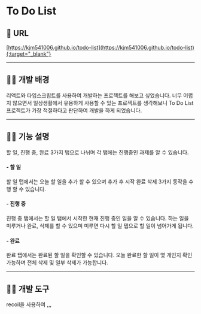 # To Do List

## 🔗 URL

[https://kjm541006.github.io/todo-list](https://kjm541006.github.io/todo-list){:target="_blank"}

---

## 🧑‍💻 개발 배경

리액트와 타입스크립트를 사용하여 개발하는 프로젝트를 해보고 싶었습니다. 너무 어렵지 않으면서 일상생활에서 유용하게 사용할 수 있는 프로젝트를 생각해보니 To Do List 프로젝트가 가장 적절하다고 판단하여 개발을 하게 되었습니다.

---

## 🧑‍💻 기능 설명

할 일, 진행 중, 완료 3가지 탭으로 나뉘며 각 탭에는 진행중인 과제를 알 수 있습니다.

#### - 할 일

할 일 탭에서는 오늘 할 일을 추가 할 수 있으며 추가 후 시작 완료 삭제 3가지 동작을 수행 할 수 있습니다.

#### - 진행 중

진행 중 탭에서는 할 일 탭에서 시작한 현재 진행 중인 일을 알 수 있습니다. 하는 일을 미루거나 완료, 삭제를 할 수 있으며 미루면 다시 할 일 탭으로 할 일이 넘어가게 됩니다.

#### - 완료

완료 탭에서는 완료된 할 일을 확인할 수 있습니다. 오늘 완료한 할 일이 몇 개인지 확인 가능하며 전체 삭제 및 일부 삭제가 가능합니다.

---

## 🧑‍💻 개발 도구

recoil을 사용하여 ,,,
